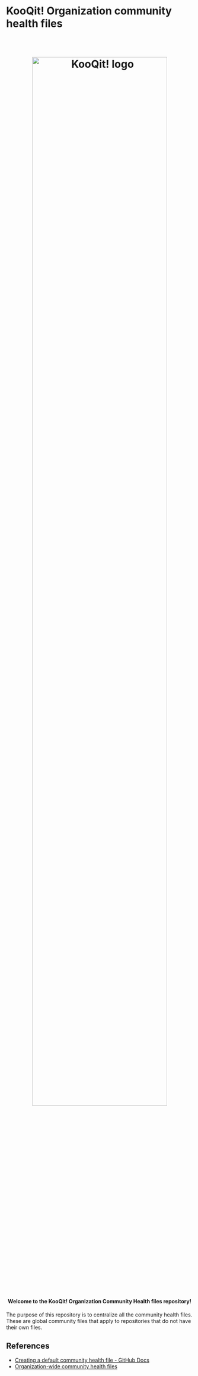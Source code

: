 # KooQit! Organization community health files

<h1 align="center">
  <br>
  <a href="https://github.com/vulnlabs-org"><img src="./assets/kooqit-logo.png" alt="KooQit! logo" width="85%"></a>
<h4 align="center">Welcome to the KooQit! Organization Community Health files repository!</h4>

The purpose of this repository is to centralize all the community health files. These are global community files that apply to repositories that do not have their own files.


## References

* [Creating a default community health file - GitHub Docs](https://docs.github.com/en/github/building-a-strong-community/creating-a-default-community-health-file)
* [Organization-wide community health files](https://github.blog/changelog/2019-02-21-organization-wide-community-health-files/)
